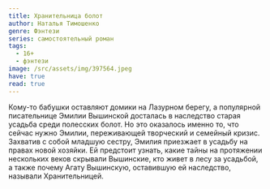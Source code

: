 ```yaml
---
title: Хранительница болот
author: Наталья Тимошенко
genre: Фэнтези
series: самостоятельный роман
tags:
  - 16+
  - фэнтези
image: /src/assets/img/397564.jpeg
have: true
read: true
---
```

Кому-то бабушки оставляют домики на Лазурном берегу, а популярной писательнице Эмилии Вышинской досталась в наследство старая усадьба среди полесских болот. Но это оказалось именно то, что сейчас нужно Эмилии, переживающей творческий и семейный кризис. Захватив с собой младшую сестру, Эмилия приезжает в усадьбу на правах новой хозяйки. Ей предстоит узнать, какие тайны на протяжении нескольких веков скрывали Вышинские, кто живет в лесу за усадьбой, а также почему Агату Вышинскую, оставившую ей наследство, называли Хранительницей.
